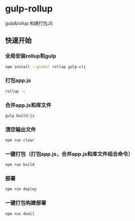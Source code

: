 # gulp-rollup

gulp&amp;rollup 构建打包JS

## 快速开始

### 全局安装rollup和gulp

```sh
npm install --global rollup gulp-cli
```

### 打包app.js

```sh
rollup -c
```

### 合并app.js和库文件

```sh
gulp build:js
```

### 清空输出文件

```sh
npm run clear
```

### 一键打包（打包app.js，合并app.js和库文件组合命令）

```sh
npm run build
```

### 部署

```sh
npm run deploy
```

### 一键打包构建部署

```sh
npm run doall
```